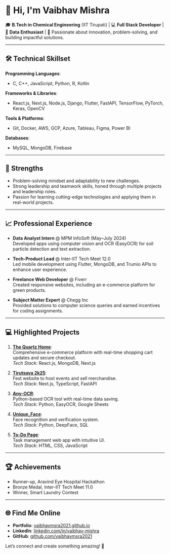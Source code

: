 # 👋 Hi, I'm Vaibhav Mishra  

🎓 **B.Tech in Chemical Engineering** (IIT Tirupati) | 💻 **Full Stack Developer** | 🤖 **Data Enthusiast** | 🌟 Passionate about innovation, problem-solving, and building impactful solutions.

---

## 🛠️ **Technical Skillset**  

**Programming Languages**:  
- C, C++, JavaScript, Python, R, Kotlin  

**Frameworks & Libraries**:  
- React.js, Next.js, Node.js, Django, Flutter, FastAPI, TensorFlow, PyTorch, Keras, OpenCV  

**Tools & Platforms**:  
- Git, Docker, AWS, GCP, Azure, Tableau, Figma, Power BI  

**Databases**:  
- MySQL, MongoDB, Firebase  

---

## 🌟 **Strengths**  
- Problem-solving mindset and adaptability to new challenges.  
- Strong leadership and teamwork skills, honed through multiple projects and leadership roles.  
- Passion for learning cutting-edge technologies and applying them in real-world projects.  

---

## 📈 **Professional Experience**  

- **Data Analyst Intern** @ MPM InfoSoft (May–July 2024)  
  Developed apps using computer vision and OCR (EasyOCR) for soil particle detection and text extraction.  

- **Tech-Product Lead** @ Inter-IIT Tech Meet 12.0  
  Led mobile development using Flutter, MongoDB, and Trumio APIs to enhance user experience.  

- **Freelance Web Developer** @ Fiverr  
  Created responsive websites, including an e-commerce platform for green products.  

- **Subject Matter Expert** @ Chegg Inc  
  Provided solutions to computer science queries and earned incentives for coding assignments.  

---

## 💻 **Highlighted Projects**  

1. **[The Quartz Home](http://www.thequartzhome.com/)**:  
   Comprehensive e-commerce platform with real-time shopping cart updates and secure checkout.  
   *Tech Stack*: React.js, MongoDB, Next.js  

2. **[Tirutsava 2k25](https://tirutsava.com/)**:  
   Fest website to host events and sell merchandise.  
   *Tech Stack*: Next.js, TypeScript, FastAPI  

3. **[Any-OCR](https://github.com/vaibhavmsra2021/Text-Extractor_app)**:  
   Python-based OCR tool with real-time data saving.  
   *Tech Stack*: Python, EasyOCR, Google Sheets  

4. **[Unique_Face](https://github.com/vaibhavmsra2021/Unique_face)**:  
   Face recognition and verification system.  
   *Tech Stack*: Python, DeepFace, SQL  

5. **[To-Do Page](https://vaibhavmsra2021.github.io/To-do-Webapp/)**:  
   Task management web app with intuitive UI.  
   *Tech Stack*: HTML, CSS, JavaScript  

---

## 🏆 **Achievements**  
- Runner-up, Aravind Eye Hospital Hackathon  
- Bronze Medal, Inter-IIT Tech Meet 11.0  
- Winner, Smart Laundry Contest  

---

## 🌐 **Find Me Online**  
- **Portfolio**: [vaibhavmsra2021.github.io](https://vaibhavmsra2021.github.io/portfolio_vaibhavmishra/)  
- **LinkedIn**: [linkedin.com/in/vaibhav-mishra](https://www.linkedin.com/in/vaibhav-mishra-62bb54223/)  
- **GitHub**: [github.com/vaibhavmsra2021](https://github.com/vaibhavmsra2021)  

Let’s connect and create something amazing! 🚀
